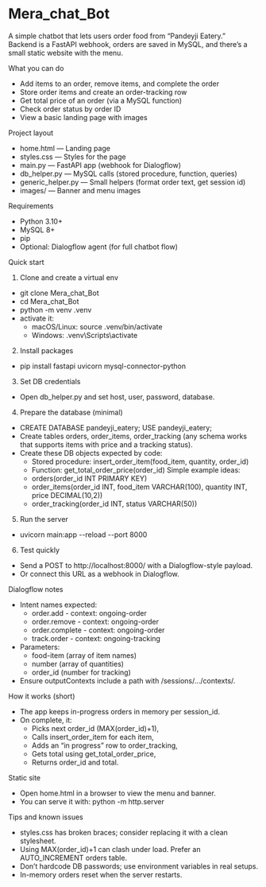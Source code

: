 # Mera_chat_Bot

A simple chatbot that lets users order food from “Pandeyji Eatery.”  
Backend is a FastAPI webhook, orders are saved in MySQL, and there’s a small static website with the menu.

What you can do
- Add items to an order, remove items, and complete the order
- Store order items and create an order-tracking row
- Get total price of an order (via a MySQL function)
- Check order status by order ID
- View a basic landing page with images

Project layout
- home.html — Landing page
- styles.css — Styles for the page
- main.py — FastAPI app (webhook for Dialogflow)
- db_helper.py — MySQL calls (stored procedure, function, queries)
- generic_helper.py — Small helpers (format order text, get session id)
- images/ — Banner and menu images

Requirements
- Python 3.10+
- MySQL 8+
- pip
- Optional: Dialogflow agent (for full chatbot flow)

Quick start

1) Clone and create a virtual env
- git clone  Mera_chat_Bot
- cd Mera_chat_Bot
- python -m venv .venv
- activate it:
  - macOS/Linux: source .venv/bin/activate
  - Windows: .venv\Scripts\activate

2) Install packages
- pip install fastapi uvicorn mysql-connector-python

3) Set DB credentials
- Open db_helper.py and set host, user, password, database.

4) Prepare the database (minimal)
- CREATE DATABASE pandeyji_eatery; USE pandeyji_eatery;
- Create tables orders, order_items, order_tracking (any schema works that supports items with price and a tracking status).
- Create these DB objects expected by code:
  - Stored procedure: insert_order_item(food_item, quantity, order_id)
  - Function: get_total_order_price(order_id)
  Simple example ideas:
  - orders(order_id INT PRIMARY KEY)
  - order_items(order_id INT, food_item VARCHAR(100), quantity INT, price DECIMAL(10,2))
  - order_tracking(order_id INT, status VARCHAR(50))

5) Run the server
- uvicorn main:app --reload --port 8000

6) Test quickly
- Send a POST to http://localhost:8000/ with a Dialogflow-style payload.
- Or connect this URL as a webhook in Dialogflow.

Dialogflow notes
- Intent names expected:
  - order.add - context: ongoing-order
  - order.remove - context: ongoing-order
  - order.complete - context: ongoing-order
  - track.order - context: ongoing-tracking
- Parameters:
  - food-item (array of item names)
  - number (array of quantities)
  - order_id (number for tracking)
- Ensure outputContexts include a path with /sessions/.../contexts/.

How it works (short)
- The app keeps in-progress orders in memory per session_id.
- On complete, it:
  - Picks next order_id (MAX(order_id)+1),
  - Calls insert_order_item for each item,
  - Adds an “in progress” row to order_tracking,
  - Gets total using get_total_order_price,
  - Returns order_id and total.

Static site
- Open home.html in a browser to view the menu and banner.
- You can serve it with: python -m http.server

Tips and known issues
- styles.css has broken braces; consider replacing it with a clean stylesheet.
- Using MAX(order_id)+1 can clash under load. Prefer an AUTO_INCREMENT orders table.
- Don’t hardcode DB passwords; use environment variables in real setups.
- In-memory orders reset when the server restarts.
